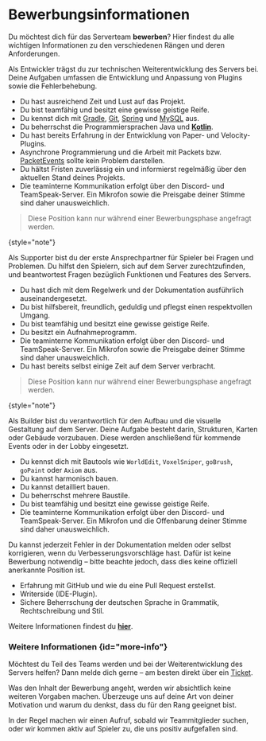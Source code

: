 # Bewerbungsinformationen

Du möchtest dich für das Serverteam **bewerben**? Hier findest du alle wichtigen Informationen zu
den verschiedenen Rängen und deren Anforderungen.


<tabs>
<tab title="Entwickler" id="application-developer">
<deflist>
<def title="Beschreibung" id="description-developer">

Als Entwickler trägst du zur technischen Weiterentwicklung des Servers bei.
Deine Aufgaben umfassen die Entwicklung und Anpassung von Plugins sowie die Fehlerbehebung.

</def>
<def title="Anforderungen als Entwickler" id="requirements-developer">

- Du hast ausreichend Zeit und Lust auf das Projekt.
- Du bist teamfähig und besitzt eine gewisse geistige Reife.
- Du kennst dich
  mit [Gradle](https://gradle.org/), [Git](https://git-scm.com/), [Spring](https://spring.io/)
  und [MySQL](https://www.mysql.com/de/) aus.
- Du beherrschst die Programmiersprachen Java und **[Kotlin](https://kotlinlang.org/)**.
- Du hast bereits Erfahrung in der Entwicklung von Paper- und Velocity-Plugins.
- Asynchrone Programmierung und die Arbeit mit Packets
  bzw. [PacketEvents](https://github.com/retrooper/packetevents) sollte kein Problem darstellen.
- Du hältst Fristen zuverlässig ein und informierst regelmäßig über den aktuellen Stand deines Projekts.
- Die teaminterne Kommunikation erfolgt über den Discord- und TeamSpeak-Server.
  Ein Mikrofon sowie die Preisgabe deiner Stimme sind daher unausweichlich.

</def>
</deflist>
</tab>
<tab title="Supporter" id="application-supporter">

> Diese Position kann nur während einer Bewerbungsphase angefragt werden.
>
{style="note"}

<deflist>
<def title="Beschreibung" id="description-supporter">

Als Supporter bist du der erste Ansprechpartner für Spieler bei Fragen und Problemen.
Du hilfst den Spielern, sich auf dem Server zurechtzufinden, und beantwortest Fragen bezüglich
Funktionen und Features des Servers.

</def>
<def title="Anforderungen als Supporter" id="requirements-supporter">

- Du hast dich mit dem Regelwerk und der Dokumentation ausführlich auseinandergesetzt.
- Du bist hilfsbereit, freundlich, geduldig und pflegst einen respektvollen Umgang.
- Du bist teamfähig und besitzt eine gewisse geistige Reife.
- Du besitzt ein <tooltip term="application-replay-requirement">Aufnahmeprogramm</tooltip>.
- Die teaminterne Kommunikation erfolgt über den Discord- und TeamSpeak-Server.
  Ein Mikrofon sowie die Preisgabe deiner Stimme sind daher unausweichlich.
- Du hast bereits selbst einige Zeit auf dem Server verbracht.

</def>
</deflist>
</tab>
<tab title="Builder" id="application-builder">

> Diese Position kann nur während einer Bewerbungsphase angefragt werden.
>
{style="note"}

<deflist>
<def title="Beschreibung" id="description-builder">

Als Builder bist du verantwortlich für den Aufbau und die visuelle Gestaltung auf dem Server.
Deine Aufgabe besteht darin, Strukturen, Karten oder Gebäude vorzubauen.
Diese werden anschließend für kommende Events oder in der Lobby eingesetzt.

</def>
<def title="Anforderungen als Builder" id="requirements-builder">

- Du kennst dich mit Bautools wie `WorldEdit`, `VoxelSniper`, `goBrush`, `goPaint` oder `Axiom` aus.
- Du kannst harmonisch bauen.
- Du kannst detailliert bauen.
- Du beherrschst mehrere Baustile.
- Du bist teamfähig und besitzt eine gewisse geistige Reife.
- Die teaminterne Kommunikation erfolgt über den Discord- und TeamSpeak-Server.
  Ein Mikrofon und die Offenbarung deiner Stimme sind daher unausweichlich.

</def>
</deflist>
</tab>
<tab title="Dokumentationshilfe" id="documentation">
<deflist>
<def title="Beschreibung" id="description-documentation">

Du kannst jederzeit Fehler in der Dokumentation melden oder selbst korrigieren, wenn du
Verbesserungsvorschläge hast.
Dafür ist keine Bewerbung notwendig – bitte beachte jedoch, dass dies keine offiziell anerkannte
Position ist.

</def>
<def title="Anforderungen als Dokumentationshelfer" id="requirements-documentation">

- Erfahrung mit GitHub und wie du eine Pull Request erstellst.
- Writerside (IDE-Plugin).
- Sichere Beherrschung der deutschen Sprache in Grammatik, Rechtschreibung und Stil.

Weitere Informationen findest du **[hier](doc-contribution.md "Dokumentation Contribution")**.

</def>
</deflist>
</tab>
</tabs>

### Weitere Informationen {id="more-info"}

<deflist>
<def title="Wie bewerbe ich mich?" id="how-to-apply">

Möchtest du Teil des Teams werden und bei der Weiterentwicklung des Servers helfen?
Dann melde dich gerne – am besten direkt über ein [Ticket](%tickets_channel%).

</def>
<def title="Inhalt der Bewerbung" id="application-content">

Was den Inhalt der Bewerbung angeht, werden wir absichtlich keine weiteren Vorgaben machen.
Überzeuge uns auf deine Art von deiner Motivation und warum du denkst, dass du für den Rang geeignet
bist.

</def>
<def title="Weitere Informationen" id="more-infos">

In der Regel machen wir einen Aufruf, sobald wir Teammitglieder suchen, oder wir kommen aktiv auf
Spieler zu, die uns positiv aufgefallen sind.

</def>
</deflist>
